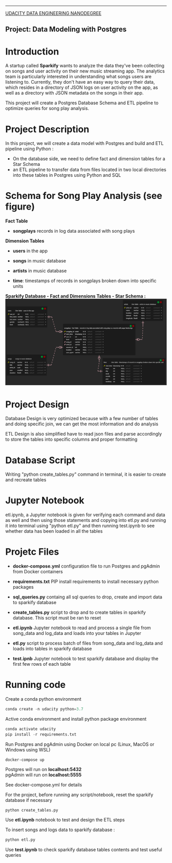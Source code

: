 
---
[UDACITY DATA ENGINEERING NANODEGREE](https://classroom.udacity.com/nanodegrees)

Project: Data Modeling with Postgres
---

# **Introduction**

A startup called **Sparkify** wants to analyze the data they've been collecting on songs and user activity on their new music streaming app. The analytics team is particularly interested in understanding what songs users are listening to. Currently, they don't have an easy way to query their data, which resides in a directory of JSON logs on user activity on the app, as well as a directory with JSON metadata on the songs in their app.

This project will create a Postgres Database Schema and ETL pipeline to optimize queries for song play analysis.

# **Project Description**

In this project, we will create a data model with Postgres and build and ETL pipeline using Python :
-  On the database side, we need to define fact and dimension tables for a Star Schema
- an ETL pipeline to transfer data from files located in two local directories into these tables in Postgres using Python and SQL

# **Schema for Song Play Analysis** (see figure)

**Fact Table**

- **songplays** records in log data associated with song plays

**Dimension Tables**

- **users** in the app

- **songs** in music database

- **artists** in music database

- **time**: timestamps of records in songplays broken down into specific units

**Sparkify Database - Fact and Dimensions Tables - Star Schema :**
![alt text](./img/sparkify-database-schema.png "Sparkify Database Star Schema")

# **Project Design**

Database Design is very optimized because with a few number of tables and doing specific join, we can get the most information and do analysis

ETL Design is also simplified have to read json files and parse accordingly to store the tables into specific columns and proper formatting

# **Database Script**

Writing "python create_tables.py" command in terminal, it is easier to create and recreate tables

# **Jupyter Notebook**

etl.ipynb, a Jupyter notebook is given for verifying each command and data as well and then using those statements and copying into etl.py and running it into terminal using "python etl.py" and then running test.ipynb to see whether data has been loaded in all the tables

# **Projetc Files**

- **docker-compose.yml** configuration file to run Postgres and pgAdmin from Docker containers

- **requirements.txt** PIP install requirements to install necessary python packages

- **sql_queries.py** containg all sql queries to drop, create and import data to sparkify database

- **create_tables.py** script to drop and to create tables in sparkify database. This script must be ran to reset 

- **etl.ipynb** Jupyter notebook to read and process a single file from song_data and log_data and loads into your tables in Jupyter 

- **etl.py**  script to process batch of files from song_data and log_data and loads into tables in sparkify database

- **test.ipnb** Jupyter notebook to test sparkify database and display the first few rows of each table

# Running code

Create a conda python environment
```python
conda create -n udacity python=3.7
```
Active conda environment and install python package environment
```python
conda activate udacity
pip install -r requirements.txt
```
Run Postgres and pgAdmin using Docker on local pc (Linux, MacOS or Windows using WSL)
```docker
docker-compose up
```
Postgres will run on **localhost:5432**  
pgAdmin will run on **localhost:5555**

See docker-compose.yml for details


For the project, before running any script/notebook, reset the sparkify database if necessary
```
python create_tables.py
```
Use **etl.ipynb** notebook to test and design the ETL steps  
  
To insert songs and logs data to sparkify database :
```python
python etl.py
```

Use **test.ipynb** to check sparkify database tables contents and test useful queries